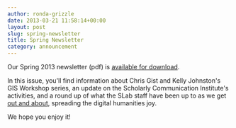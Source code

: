 ```yaml
---
author: ronda-grizzle
date: 2013-03-21 11:58:14+00:00
layout: post
slug: spring-newsletter
title: Spring Newsletter
category: announcement
---
```


Our Spring 2013 newsletter (pdf) is [available for download](http://static.scholarslab.org/wp-content/uploads/2013/03/2013spring-1-final.pdf).

In this issue, you'll find information about Chris Gist and Kelly Johnston's GIS Workshop series, an update on the Scholarly Communication Institute's activities, and a round up of what the SLab staff have been up to as we get [out and about](https://scholarslab.org/announcements/slab-out-about/), spreading the digital humanities joy.

We hope you enjoy it!
